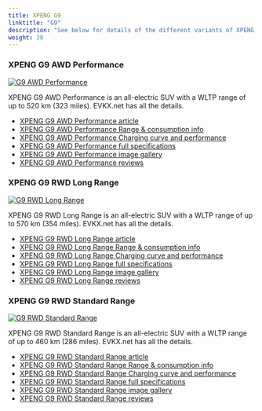 ```yaml
---
title: XPENG G9
linktitle: "G9"
description: "See below for details of the different variants of XPENG G9"
weight: 30
---
```

### XPENG G9 AWD Performance

<a href="g9_awd_performance/"><img src="https://media.evkx.net/multimedia/models/xpeng/g9/g9_awd_performance/main_1_st.jpg" class="img-fluid" alt="G9 AWD Performance" ></a>

XPENG G9 AWD Performance is an all-electric SUV with a WLTP range of up to 520 km (323 miles). EVKX.net has all the details. 

- [XPENG G9 AWD Performance article](g9_awd_performance/)
- [XPENG G9 AWD Performance Range & consumption info](g9_awd_performance/rangeandconsumption)
- [XPENG G9 AWD Performance Charging curve and performance](g9_awd_performance/chargingcurve)
- [XPENG G9 AWD Performance full specifications](g9_awd_performance/specifications)
- [XPENG G9 AWD Performance image gallery](g9_awd_performance/gallery)
- [XPENG G9 AWD Performance reviews](g9_awd_performance/reviews)

### XPENG G9 RWD Long Range

<a href="g9_rwd_long_range/"><img src="https://media.evkx.net/multimedia/models/xpeng/g9/g9_rwd_long_range/main_1_st.jpg" class="img-fluid" alt="G9 RWD Long Range" ></a>

XPENG G9 RWD Long Range is an all-electric SUV with a WLTP range of up to 570 km (354 miles). EVKX.net has all the details. 

- [XPENG G9 RWD Long Range article](g9_rwd_long_range/)
- [XPENG G9 RWD Long Range Range & consumption info](g9_rwd_long_range/rangeandconsumption)
- [XPENG G9 RWD Long Range Charging curve and performance](g9_rwd_long_range/chargingcurve)
- [XPENG G9 RWD Long Range full specifications](g9_rwd_long_range/specifications)
- [XPENG G9 RWD Long Range image gallery](g9_rwd_long_range/gallery)
- [XPENG G9 RWD Long Range reviews](g9_rwd_long_range/reviews)

### XPENG G9 RWD Standard Range

<a href="g9_rwd_standard_range/"><img src="https://media.evkx.net/multimedia/models/xpeng/g9/g9_rwd_standard_range/main_1_st.jpg" class="img-fluid" alt="G9 RWD Standard Range" ></a>

XPENG G9 RWD Standard Range is an all-electric SUV with a WLTP range of up to 460 km (286 miles). EVKX.net has all the details. 

- [XPENG G9 RWD Standard Range article](g9_rwd_standard_range/)
- [XPENG G9 RWD Standard Range Range & consumption info](g9_rwd_standard_range/rangeandconsumption)
- [XPENG G9 RWD Standard Range Charging curve and performance](g9_rwd_standard_range/chargingcurve)
- [XPENG G9 RWD Standard Range full specifications](g9_rwd_standard_range/specifications)
- [XPENG G9 RWD Standard Range image gallery](g9_rwd_standard_range/gallery)
- [XPENG G9 RWD Standard Range reviews](g9_rwd_standard_range/reviews)


